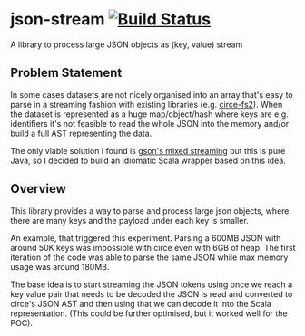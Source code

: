 # json-stream [![Build Status](https://travis-ci.org/voidcontext/json-stream.svg?branch=main)](https://travis-ci.org/voidcontext/json-stream)
A library to process large JSON objects as (key, value) stream

## Problem Statement

In some cases datasets are not nicely organised into an array that's
easy to parse in a streaming fashion with existing libraries (e.g.
[circe-fs2](https://github.com/circe/circe-fs2)). When the dataset is
represented as a huge map/object/hash where keys are e.g. identifiers
it's not feasible to read the whole JSON into the memory and/or build
a full AST representing the data.

The only viable solution I found is [gson's mixed
streaming](https://sites.google.com/site/gson/streaming) but this is
pure Java, so I decided to build an idiomatic Scala wrapper based on
this idea.

## Overview

This library provides a way to parse and process large json objects,
where there are many keys and the payload under each key is smaller.

An example, that triggered this experiment. Parsing a 600MB JSON with
around 50K keys was impossible with circe even with 6GB of heap. The
first iteration of the code was able to parse the same JSON while max
memory usage was around 180MB.

The base idea is to start streaming the JSON tokens using once we
reach a key value pair that needs to be decoded the JSON is read and
converted to circe's JSON AST and then using that we can decode it
into the Scala representation. (This could be further optimised, but
it worked well for the POC).
